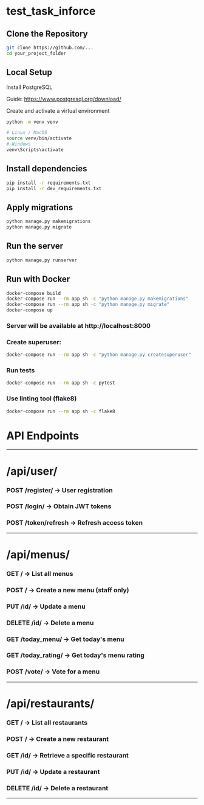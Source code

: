 # test_task_inforce

## Clone the Repository

```bash
git clone https://github.com/...
cd your_project_folder
```
## Local Setup

Install PostgreSQL

Guide: https://www.postgresql.org/download/

Create and activate a virtual environment

```bash
python -m venv venv

# Linux / MacOS
source venv/bin/activate
# Windows
venv\Scripts\activate
```

## Install dependencies
```bash
pip install -r requirements.txt
pip install -r dev_requirements.txt
```

## Apply migrations
```bash 
python manage.py makemigrations
python manage.py migrate
```

## Run the server
```bash 
python manage.py runserver
```

## Run with Docker
```bash
docker-compose build
docker-compose run --rm app sh -c "python manage.py makemigrations"
docker-compose run --rm app sh -c "python manage.py migrate"
docker-compose up
```

### Server will be available at http://localhost:8000

### Create superuser: 
```bash
docker-compose run --rm app sh -c "python manage.py createsuperuser"
```
### Run tests
```bash
docker-compose run --rm app sh -c pytest
```

### Use linting tool (flake8)
```bash
docker-compose run --rm app sh -c flake8
```

# API Endpoints

___

# /api/user/
 
### POST	 /register/	-> User registration
### POST	/login/	->  Obtain JWT tokens
### POST	/token/refresh -> Refresh access token
___

# /api/menus/

### GET	/ -> List all menus
### POST	/	-> Create a new menu (staff only)
### PUT	/id/	-> Update a menu
### DELETE	/id/	-> Delete a menu
### GET	/today_menu/ -> Get today's menu
### GET	/today_rating/ -> Get today's menu rating
### POST	/vote/	-> Vote for a menu
___

# /api/restaurants/

### GET	/ ->	List all restaurants
### POST	/ ->	Create a new restaurant
### GET	/id/ ->	Retrieve a specific restaurant
### PUT	/id/ ->	Update a restaurant
### DELETE	/id/ ->	Delete a restaurant

___
